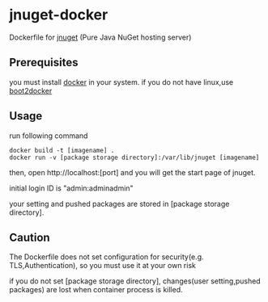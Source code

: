 # jnuget-docker
Dockerfile for [jnuget](https://bitbucket.org/aristar/jnuget) (Pure Java NuGet hosting server)

## Prerequisites

you must install [docker](http://docs.docker.com/) in your system.
if you do not have linux,use [boot2docker](http://boot2docker.io/)

## Usage
run following command

    docker build -t [imagename] .
    docker run -v [package storage directory]:/var/lib/jnuget [imagename]

then, open http://localhost:[port] and you will get the start page of jnuget.

initial login ID is "admin:adminadmin"

your setting and pushed packages are stored in [package storage directory].

## Caution
The Dockerfile does not set configuration for security(e.g. TLS,Authentication),
so you must use it at your own risk

if you do not set [package storage directory], changes(user setting,pushed packages) are lost when container process is killed.
